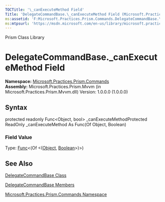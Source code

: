 ```yaml
---
TOCTitle: '\_canExecuteMethod Field'
Title: 'DelegateCommandBase.\_canExecuteMethod Field (Microsoft.Practices.Prism.Commands)'
ms:assetid: 'F:Microsoft.Practices.Prism.Commands.DelegateCommandBase.\_canExecuteMethod'
ms:mtpsurl: 'https://msdn.microsoft.com/en-us/library/microsoft.practices.prism.commands.delegatecommandbase._canexecutemethod(v=pandp.50)'
---
```


Prism Class Library

DelegateCommandBase.\_canExecuteMethod Field
================================================

**Namespace:** [Microsoft.Practices.Prism.Commands](https://msdn.microsoft.com/library/microsoft.practices.prism.commands)
**Assembly:** Microsoft.Practices.Prism.Mvvm (in Microsoft.Practices.Prism.Mvvm.dll) Version: 1.0.0.0 (1.0.0.0)

## Syntax


protected readonly Func&lt;Object, bool&gt; \_canExecuteMethodProtected ReadOnly \_canExecuteMethod As Func(Of Object, Boolean)
### Field Value

Type: [Func](http://msdn.microsoft.com/en-us/library/bb549151)&lt;(Of &lt;([Object](http://msdn.microsoft.com/en-us/library/e5kfa45b), [Boolean](http://msdn.microsoft.com/en-us/library/a28wyd50)&gt;)&gt;)

See Also
--------


[DelegateCommandBase Class](https://msdn.microsoft.com/library/microsoft.practices.prism.commands.delegatecommandbase)

[DelegateCommandBase Members](https://msdn.microsoft.com/allmembers.t:microsoft.practices.prism.commands.delegatecommandbase)

[Microsoft.Practices.Prism.Commands Namespace](https://msdn.microsoft.com/library/microsoft.practices.prism.commands)
